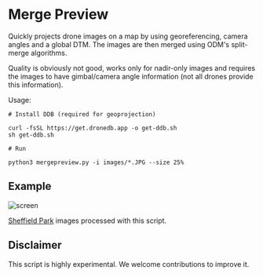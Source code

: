 # Merge Preview

Quickly projects drone images on a map by using georeferencing, camera angles and a global DTM. The images are then merged using ODM's split-merge algorithms.

Quality is obviously not good, works only for nadir-only images and requires the images to have gimbal/camera angle information (not all drones provide this information).

Usage:

```
# Install DDB (required for geoprojection)

curl -fsSL https://get.dronedb.app -o get-ddb.sh
sh get-ddb.sh

# Run

python3 mergepreview.py -i images/*.JPG --size 25%
```

## Example

![screen](https://user-images.githubusercontent.com/1951843/134249725-e178489a-e271-4244-abed-e624cd510b88.png)


[Sheffield Park](https://community.opendronemap.org/t/sheffield-park-1/58) images processed with this script.

## Disclaimer

This script is highly experimental. We welcome contributions to improve it.
